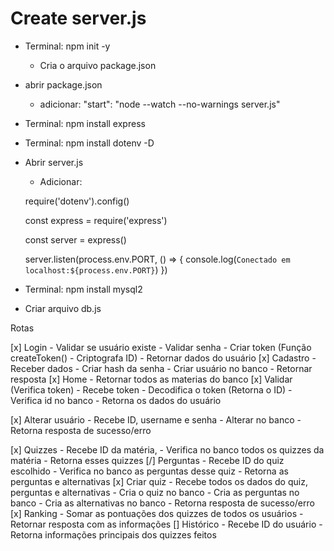 # Create server.js
- Terminal: npm init -y 
    - Cria o arquivo package.json
- abrir package.json
    - adicionar: "start": "node --watch --no-warnings server.js"
- Terminal: npm install express
- Terminal: npm install dotenv -D
- Abrir server.js
    - Adicionar: 
        
     require('dotenv').config() 

    const express = require('express')

    const server = express()

    server.listen(process.env.PORT, () => {
        console.log(`Conectado em localhost:${process.env.PORT}`)
    })   
- Terminal: npm install mysql2
- Criar arquivo db.js


Rotas

[x] Login
    - Validar se usuário existe
    - Validar senha 
    - Criar token (Função createToken() - Criptografa ID)
    - Retornar dados do usuário 
[x] Cadastro
    - Receber dados
    - Criar hash da senha
    - Criar usuário no banco
    - Retornar resposta
[x] Home
    - Retornar todos as materias do banco
[x] Validar (Verifica token)
    - Recebe token
    - Decodifica o token (Retorna o ID)
    - Verifica id no banco
    - Retorna os dados do usuário

[x] Alterar usuário
    - Recebe ID, username e senha
    - Alterar no banco
    - Retorna resposta de sucesso/erro
    
[x] Quizzes
    - Recebe ID da matéria,
    - Verifica no banco todos os quizzes da matéria
    - Retorna esses quizzes 
[/] Perguntas
    - Recebe ID do quiz escolhido
    - Verifica no banco as perguntas desse quiz
    - Retorna as perguntas e alternativas
[x] Criar quiz
    - Recebe todos os dados do quiz, perguntas e alternativas
    - Cria o quiz no banco
    - Cria as perguntas no banco
    - Cria as alternativas no banco
    - Retorna resposta de sucesso/erro
[x] Ranking 
    - Somar as pontuações dos quizzes de todos os usuários
    - Retornar resposta com as informações
[] Histórico 
    - Recebe ID do usuário
    - Retorna informações principais dos quizzes feitos